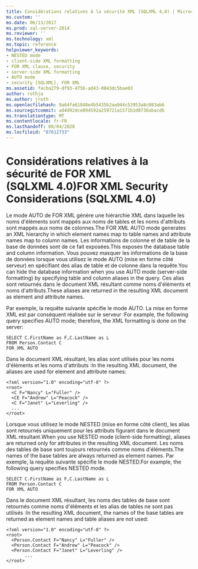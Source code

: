 ```yaml
---
title: Considérations relatives à la sécurité XML (SQLXML 4,0) | Microsoft Docs
ms.custom: ''
ms.date: 06/13/2017
ms.prod: sql-server-2014
ms.reviewer: ''
ms.technology: xml
ms.topic: reference
helpviewer_keywords:
- NESTED mode
- client-side XML formatting
- FOR XML clause, security
- server-side XML formatting
- AUTO mode
- security [SQLXML], FOR XML
ms.assetid: facba279-df93-475b-ad43-0043dc5bae03
author: rothja
ms.author: jroth
ms.openlocfilehash: 9a64fa61848e4b5435b2aa944c53953a8c083ab6
ms.sourcegitcommit: ad4d92dce894592a259721a1571b1d8736abacdb
ms.translationtype: MT
ms.contentlocale: fr-FR
ms.lasthandoff: 08/04/2020
ms.locfileid: "87612733"
---
```

# <a name="for-xml-security-considerations-sqlxml-40"></a><span data-ttu-id="66b28-102">Considérations relatives à la sécurité de FOR XML (SQLXML 4.0)</span><span class="sxs-lookup"><span data-stu-id="66b28-102">FOR XML Security Considerations (SQLXML 4.0)</span></span>
  <span data-ttu-id="66b28-103">Le mode AUTO de FOR XML génère une hiérarchie XML dans laquelle les noms d'éléments sont mappés aux noms de tables et les noms d'attributs sont mappés aux noms de colonnes.</span><span class="sxs-lookup"><span data-stu-id="66b28-103">The FOR XML AUTO mode generates an XML hierarchy in which element names map to table names and attribute names map to column names.</span></span> <span data-ttu-id="66b28-104">Les informations de colonne et de table de la base de données sont de ce fait exposées.</span><span class="sxs-lookup"><span data-stu-id="66b28-104">This exposes the database table and column information.</span></span> <span data-ttu-id="66b28-105">Vous pouvez masquer les informations de la base de données lorsque vous utilisez le mode AUTO (mise en forme côté serveur) en spécifiant des alias de table et de colonne dans la requête.</span><span class="sxs-lookup"><span data-stu-id="66b28-105">You can hide the database information when you use AUTO mode (server-side formatting) by specifying table and column aliases in the query.</span></span> <span data-ttu-id="66b28-106">Ces alias sont retournés dans le document XML résultant comme noms d'éléments et noms d'attributs.</span><span class="sxs-lookup"><span data-stu-id="66b28-106">These aliases are returned in the resulting XML document as element and attribute names.</span></span>  
  
 <span data-ttu-id="66b28-107">Par exemple, la requête suivante spécifie le mode AUTO. La mise en forme XML est par conséquent réalisée sur le serveur :</span><span class="sxs-lookup"><span data-stu-id="66b28-107">For example, the following query specifies AUTO mode; therefore, the XML formatting is done on the server:</span></span>  
  
```  
SELECT C.FirstName as F,C.LastName as L   
FROM Person.Contact C   
FOR XML AUTO  
```  
  
 <span data-ttu-id="66b28-108">Dans le document XML résultant, les alias sont utilisés pour les noms d'éléments et les noms d'attributs :</span><span class="sxs-lookup"><span data-stu-id="66b28-108">In the resulting XML document, the aliases are used for element and attribute names:</span></span>  
  
```  
<?xml version="1.0" encoding="utf-8" ?>   
<root>  
  <C F="Nancy" L="Fuller" />   
  <CE F="Andrew" L="Peacock" />   
  <C F="Janet" L="Leverling" />   
  ...  
</root>  
```  
  
 <span data-ttu-id="66b28-109">Lorsque vous utilisez le mode NESTED (mise en forme côté client), les alias sont retournés uniquement pour les attributs figurant dans le document XML résultant.</span><span class="sxs-lookup"><span data-stu-id="66b28-109">When you use NESTED mode (client-side formatting), aliases are returned only for attributes in the resulting XML document.</span></span> <span data-ttu-id="66b28-110">Les noms des tables de base sont toujours retournés comme noms d'éléments.</span><span class="sxs-lookup"><span data-stu-id="66b28-110">The names of the base tables are always returned as element names.</span></span> <span data-ttu-id="66b28-111">Par exemple, la requête suivante spécifie le mode NESTED.</span><span class="sxs-lookup"><span data-stu-id="66b28-111">For example, the following query specifies NESTED mode.</span></span>  
  
```  
SELECT C.FirstName as F,C.LastName as L   
FROM Person.Contact C   
FOR XML AUTO  
```  
  
 <span data-ttu-id="66b28-112">Dans le document XML résultant, les noms des tables de base sont retournés comme noms d'éléments et les alias de tables ne sont pas utilisés :</span><span class="sxs-lookup"><span data-stu-id="66b28-112">In the resulting XML document, the names of the base tables are returned as element names and table aliases are not used:</span></span>  
  
```  
<?xml version="1.0" encoding="utf-8" ?>   
<root>  
  <Person.Contact F="Nancy" L="Fuller" />   
  <Person.Contact F="Andrew" L="Peacock" />   
  <Person.Contact F="Janet" L="Leverling" />   
       ...  
</root>  
```  
  
  
